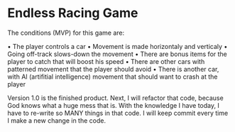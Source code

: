 # Endless Racing Game

The conditions (MVP) for this game are:

• The player controls a car
• Movement is made horizontaly and verticaly
• Going off-track slows-down the movement
• There are bonus items for the player to catch that will boost his speed
• There are other cars with patterned movement that the player should avoid
• There is another car, with AI (artifitial intelligence) movement that should want to crash at the player

Version 1.0 is the finished product.
Next, I will refactor that code, because God knows what a huge mess that is. With the knowledge I have today, I have to re-write so MANY things in that code. I will keep commit every time I make a new change in the code.
